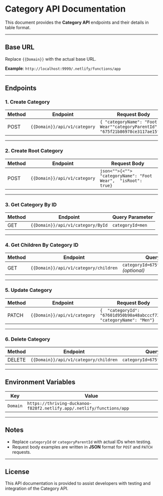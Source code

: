 # Category API Documentation

This document provides the **Category API** endpoints and their details in table format.

---

## Base URL

Replace `{{Domain}}` with the actual base URL.

**Example**: `http://localhost:9999/.netlify/functions/app`

---

## Endpoints

### 1. Create Category

| Method | Endpoint                      | Request Body                                                                                     |
|--------|--------------------------------|--------------------------------------------------------------------------------------------------|
| POST   | `{{Domain}}/api/v1/category`   | ```{ "categoryName": "Foot Wear""categoryParentId": "675f21b86978ce3117ae15f1"}``` |

---

### 2. Create Root Category

| Method | Endpoint                      | Request Body                                                                                     |
|--------|--------------------------------|--------------------------------------------------------------------------------------------------|
| POST   | `{{Domain}}/api/v1/category`   | ```json<"">{<"">  "categoryName": "Foot Wear",  "isRoot": true}```                       |

---

### 3. Get Category By ID

| Method | Endpoint                                | Query Parameter                        |
|--------|----------------------------------------|----------------------------------------|
| GET    | `{{Domain}}/api/v1/category/ById`       | `categoryId=men`                       |

---

### 4. Get Children By Category ID

| Method | Endpoint                                 | Query Parameter                                     |
|--------|-----------------------------------------|----------------------------------------------------|
| GET    | `{{Domain}}/api/v1/category/children`    | `categoryId=675f21b86978ce3117ae15f7` *(optional)* |

---

### 5. Update Category

| Method | Endpoint                      | Request Body                                                                                     |
|--------|--------------------------------|--------------------------------------------------------------------------------------------------|
| PATCH  | `{{Domain}}/api/v1/category`   | ```{  "categoryId": "67601d950b90a48abcccf738",  "categoryName": "Men"}```    |

---

### 6. Delete Category

| Method | Endpoint                                 | Query Parameter                                     |
|--------|-----------------------------------------|----------------------------------------------------|
| DELETE | `{{Domain}}/api/v1/category/children`    | `categoryId=675f21b86978ce3117ae15f7`              |

---

## Environment Variables

| Key       | Value                                     |
|-----------|------------------------------------------|
| `Domain`  | `https://thriving-duckanoo-f828f2.netlify.app/.netlify/functions/app` |

---

## Notes

- Replace `categoryId` or `categoryParentId` with actual IDs when testing.
- Request body examples are written in **JSON** format for `POST` and `PATCH` requests.

---

## License

This API documentation is provided to assist developers with testing and integration of the Category API.
